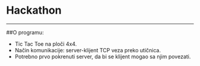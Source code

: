 # Hackathon

---

##O programu:
+ Tic Tac Toe na ploči 4x4. 
+ Način komunikacije: server-klijent TCP veza preko utičnica. 
+ Potrebno prvo pokrenuti server, da bi se klijent mogao sa njim povezati.
